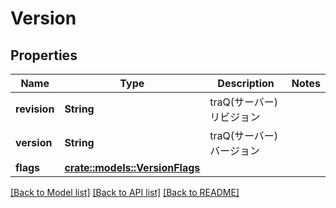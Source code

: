 # Version

## Properties

Name | Type | Description | Notes
------------ | ------------- | ------------- | -------------
**revision** | **String** | traQ(サーバー)リビジョン | 
**version** | **String** | traQ(サーバー)バージョン | 
**flags** | [**crate::models::VersionFlags**](Version_flags.md) |  | 

[[Back to Model list]](../README.md#documentation-for-models) [[Back to API list]](../README.md#documentation-for-api-endpoints) [[Back to README]](../README.md)


